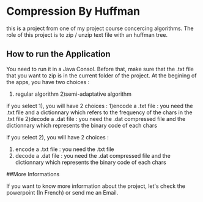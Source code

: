 # Compression By Huffman

this is a project from one of my project course concercing algorithms. The role of this project is to zip / unzip text file with an huffman tree. 


## How to run the Application
You need to run it in a Java Consol.
Before that, make sure that the .txt file that you want to zip is in the current folder of the project.
At the begining of the apps, you have two choices :
1) regular algorithm
2)semi-adaptative algorithm

if you select 1), you will have 2 choices :
1)encode a .txt file :  you need the .txt file and a dictionnary which refers to the frequency of the chars in the .txt file
2)decode a .dat file : you need the .dat compressed file and the dictionnary which represents the binary code of each chars

if you select 2), you will have 2 choices :
1) encode a .txt file : you need the .txt file
2) decode a .dat file : you need the .dat compressed file and the dictionnary which represents the binary code of each chars


##More Informations

If you want to know more information about the project, let's check the powerpoint (In French) or send me an Email. 

